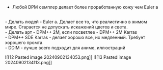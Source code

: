 - Любой DPM семплер делает более проработанную кожу чем Euler a
<br>
- Делать людей - Euler a. Делает все то, что реалистично в жимом мире. Старается не допускать искажений цветов и света.
<br>
- Делать арт - DPM++ 2M, если посветлее - DPM++ 2M Karras
<br>
- DPM++ SDE Karras - делает хорошо все, но медленный. Требует хорошего промта.
<br>
- DDIM - лучше всего подходит для аниме, иллюстраций

![[12 Pasted image 20240902134053.png]]
![[13 Pasted image 20240902134113.png]]